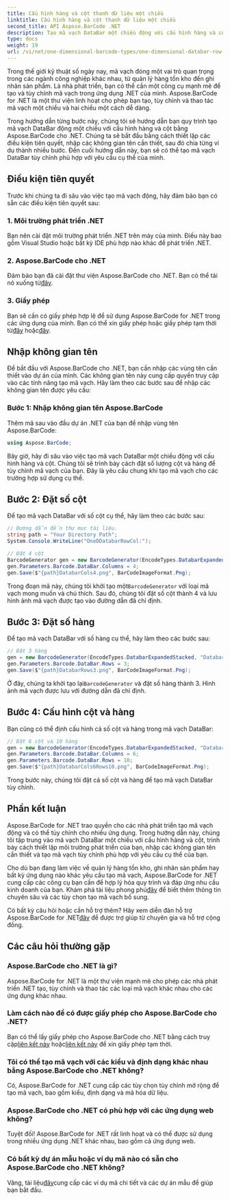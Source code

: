 ```yaml
---
title: Cấu hình hàng và cột thanh dữ liệu một chiều
linktitle: Cấu hình hàng và cột thanh dữ liệu một chiều
second_title: API Aspose.BarCode .NET
description: Tạo mã vạch DataBar một chiều động với cấu hình hàng và cột trong .NET bằng Aspose.BarCode cho .NET. Tùy chỉnh được thực hiện dễ dàng!
type: docs
weight: 19
url: /vi/net/one-dimensional-barcode-types/one-dimensional-databar-row-column-configuration/
---
```


Trong thế giới kỹ thuật số ngày nay, mã vạch đóng một vai trò quan trọng trong các ngành công nghiệp khác nhau, từ quản lý hàng tồn kho đến ghi nhãn sản phẩm. Là nhà phát triển, bạn có thể cần một công cụ mạnh mẽ để tạo và tùy chỉnh mã vạch trong ứng dụng .NET của mình. Aspose.BarCode for .NET là một thư viện linh hoạt cho phép bạn tạo, tùy chỉnh và thao tác mã vạch một chiều và hai chiều một cách dễ dàng.

Trong hướng dẫn từng bước này, chúng tôi sẽ hướng dẫn bạn quy trình tạo mã vạch DataBar động một chiều với cấu hình hàng và cột bằng Aspose.BarCode cho .NET. Chúng ta sẽ bắt đầu bằng cách thiết lập các điều kiện tiên quyết, nhập các không gian tên cần thiết, sau đó chia từng ví dụ thành nhiều bước. Đến cuối hướng dẫn này, bạn sẽ có thể tạo mã vạch DataBar tùy chỉnh phù hợp với yêu cầu cụ thể của mình.

## Điều kiện tiên quyết

Trước khi chúng ta đi sâu vào việc tạo mã vạch động, hãy đảm bảo bạn có sẵn các điều kiện tiên quyết sau:

### 1. Môi trường phát triển .NET

Bạn nên cài đặt môi trường phát triển .NET trên máy của mình. Điều này bao gồm Visual Studio hoặc bất kỳ IDE phù hợp nào khác để phát triển .NET.

### 2. Aspose.BarCode cho .NET

 Đảm bảo bạn đã cài đặt thư viện Aspose.BarCode cho .NET. Bạn có thể tải nó xuống từ[đây](https://releases.aspose.com/barcode/net/).

### 3. Giấy phép

 Bạn sẽ cần có giấy phép hợp lệ để sử dụng Aspose.BarCode for .NET trong các ứng dụng của mình. Bạn có thể xin giấy phép hoặc giấy phép tạm thời từ[đây](https://purchase.aspose.com/buy) hoặc[đây](https://purchase.aspose.com/temporary-license/).

## Nhập không gian tên

Để bắt đầu với Aspose.BarCode cho .NET, bạn cần nhập các vùng tên cần thiết vào dự án của mình. Các không gian tên này cung cấp quyền truy cập vào các tính năng tạo mã vạch. Hãy làm theo các bước sau để nhập các không gian tên được yêu cầu:

### Bước 1: Nhập không gian tên Aspose.BarCode

Thêm mã sau vào đầu dự án .NET của bạn để nhập vùng tên Aspose.BarCode:

```csharp
using Aspose.BarCode;
```

Bây giờ, hãy đi sâu vào việc tạo mã vạch DataBar một chiều động với cấu hình hàng và cột. Chúng tôi sẽ trình bày cách đặt số lượng cột và hàng để tùy chỉnh mã vạch của bạn. Đây là yêu cầu chung khi tạo mã vạch cho các trường hợp sử dụng cụ thể.

## Bước 2: Đặt số cột

Để tạo mã vạch DataBar với số cột cụ thể, hãy làm theo các bước sau:

```csharp
// Đường dẫn đến thư mục tài liệu.
string path = "Your Directory Path";
System.Console.WriteLine("OneDDatabarRowCol:");

// Đặt 4 cột
BarcodeGenerator gen = new BarcodeGenerator(EncodeTypes.DatabarExpandedStacked, "Databar Expanded Stacked long");
gen.Parameters.Barcode.DataBar.Columns = 4;
gen.Save($"{path}DatabarCols4.png", BarCodeImageFormat.Png);
```

 Trong đoạn mã này, chúng tôi khởi tạo một`BarcodeGenerator` với loại mã vạch mong muốn và chú thích. Sau đó, chúng tôi đặt số cột thành 4 và lưu hình ảnh mã vạch được tạo vào đường dẫn đã chỉ định.

## Bước 3: Đặt số hàng

Để tạo mã vạch DataBar với số hàng cụ thể, hãy làm theo các bước sau:

```csharp
// Đặt 3 hàng
gen = new BarcodeGenerator(EncodeTypes.DatabarExpandedStacked, "Databar Expanded Stacked long");
gen.Parameters.Barcode.DataBar.Rows = 3;
gen.Save($"{path}DatabarRows3.png", BarCodeImageFormat.Png);
```

 Ở đây, chúng ta khởi tạo lại`BarcodeGenerator` và đặt số hàng thành 3. Hình ảnh mã vạch được lưu với đường dẫn đã chỉ định.

## Bước 4: Cấu hình cột và hàng

Bạn cũng có thể định cấu hình cả số cột và hàng trong mã vạch DataBar:

```csharp
// Đặt 6 cột và 10 hàng
gen = new BarcodeGenerator(EncodeTypes.DatabarExpandedStacked, "Databar Expanded Stacked long");
gen.Parameters.Barcode.DataBar.Columns = 6;
gen.Parameters.Barcode.DataBar.Rows = 10;
gen.Save($"{path}DatabarCols6Rows10.png", BarCodeImageFormat.Png);
```

Trong bước này, chúng tôi đặt cả số cột và hàng để tạo mã vạch DataBar tùy chỉnh.

## Phần kết luận

Aspose.BarCode for .NET trao quyền cho các nhà phát triển tạo mã vạch động và có thể tùy chỉnh cho nhiều ứng dụng. Trong hướng dẫn này, chúng tôi tập trung vào mã vạch DataBar một chiều với cấu hình hàng và cột, trình bày cách thiết lập môi trường phát triển của bạn, nhập các không gian tên cần thiết và tạo mã vạch tùy chỉnh phù hợp với yêu cầu cụ thể của bạn.

 Cho dù bạn đang làm việc về quản lý hàng tồn kho, ghi nhãn sản phẩm hay bất kỳ ứng dụng nào khác yêu cầu tạo mã vạch, Aspose.BarCode for .NET cung cấp các công cụ bạn cần để hợp lý hóa quy trình và đáp ứng nhu cầu kinh doanh của bạn. Khám phá tài liệu phong phú[đây](https://reference.aspose.com/barcode/net/) để biết thêm thông tin chuyên sâu và các tùy chọn tạo mã vạch bổ sung.

Có bất kỳ câu hỏi hoặc cần hỗ trợ thêm? Hãy xem diễn đàn hỗ trợ Aspose.BarCode for .NET[đây](https://forum.aspose.com/c/barcode/13) để được trợ giúp từ chuyên gia và hỗ trợ cộng đồng.

## Các câu hỏi thường gặp

### Aspose.BarCode cho .NET là gì?
Aspose.BarCode for .NET là một thư viện mạnh mẽ cho phép các nhà phát triển .NET tạo, tùy chỉnh và thao tác các loại mã vạch khác nhau cho các ứng dụng khác nhau.

### Làm cách nào để có được giấy phép cho Aspose.BarCode cho .NET?
 Bạn có thể lấy giấy phép cho Aspose.BarCode cho .NET bằng cách truy cập[liên kết này](https://purchase.aspose.com/buy) hoặc[liên kết này](https://purchase.aspose.com/temporary-license/) để xin giấy phép tạm thời.

### Tôi có thể tạo mã vạch với các kiểu và định dạng khác nhau bằng Aspose.BarCode cho .NET không?
Có, Aspose.BarCode for .NET cung cấp các tùy chọn tùy chỉnh mở rộng để tạo mã vạch, bao gồm kiểu, định dạng và mã hóa dữ liệu.

### Aspose.BarCode cho .NET có phù hợp với các ứng dụng web không?
Tuyệt đối! Aspose.BarCode for .NET rất linh hoạt và có thể được sử dụng trong nhiều ứng dụng .NET khác nhau, bao gồm cả ứng dụng web.

### Có bất kỳ dự án mẫu hoặc ví dụ mã nào có sẵn cho Aspose.BarCode cho .NET không?
 Vâng, tài liệu[đây](https://reference.aspose.com/barcode/net/)cung cấp các ví dụ mã chi tiết và các dự án mẫu để giúp bạn bắt đầu.


